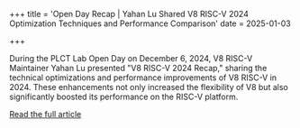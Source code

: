+++
title = 'Open Day Recap | Yahan Lu Shared V8 RISC-V 2024 Optimization Techniques and Performance Comparison'
date = 2025-01-03

+++

During the PLCT Lab Open Day on December 6, 2024, V8 RISC-V Maintainer Yahan Lu presented "V8 RISC-V 2024 Recap," sharing the technical optimizations and performance improvements of V8 RISC-V in 2024. These enhancements not only increased the flexibility of V8 but also significantly boosted its performance on the RISC-V platform.

[Read the full article](https://mp.weixin.qq.com/s/C1GatFFcjL6OY1mzZQxlAQ)



